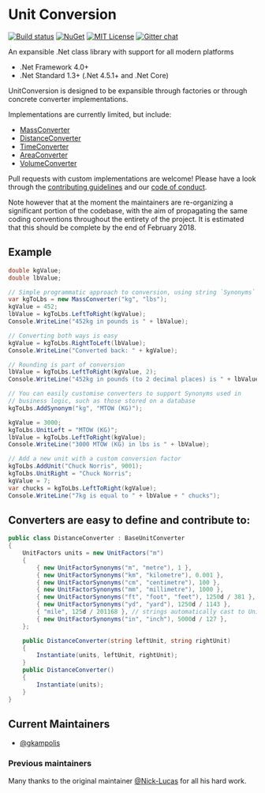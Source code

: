 ﻿# Unit Conversion

[![Build status](https://ci.appveyor.com/api/projects/status/wpwan2vbma0i6ohr?svg=true)](https://ci.appveyor.com/project/gkampolis/unitconversion)
[![NuGet](https://img.shields.io/nuget/v/UnitConversion.svg)](https://www.nuget.org/packages/UnitConversion)
[![MIT License](https://img.shields.io/github/license/gkampolis/UnitConversion.svg)](https://raw.githubusercontent.com/gkampolis/UnitConversion/master/LICENSE.md)
[![Gitter chat](https://img.shields.io/badge/gitter-join%20chat%20%E2%86%92-brightgreen.svg)](https://gitter.im/UnitConversionCSharp)

An expansible .Net class library with support for all modern platforms

* .Net Framework 4.0+
* .Net Standard 1.3+ (.Net 4.5.1+ and .Net Core)

UnitConversion is designed to be expansible through factories or through concrete converter implementations.

Implementations are currently limited, but include:

* [MassConverter](https://github.com/gkampolis/UnitConversion/blob/master/UnitConversion/MassConverter.cs)
* [DistanceConverter](https://github.com/gkampolis/UnitConversion/blob/master/UnitConversion/DistanceConverter.cs)
* [TimeConverter](https://github.com/gkampolis/UnitConversion/blob/master/UnitConversion/TimeConverter.cs)
* [AreaConverter](https://github.com/gkampolis/UnitConversion/blob/master/UnitConversion/AreaConverter.cs)
* [VolumeConverter](https://github.com/gkampolis/UnitConversion/blob/master/UnitConversion/VolumeConverter.cs)

Pull requests with custom implementations are welcome! Please have a look through the [contributing guidelines](https://github.com/gkampolis/UnitConversion/blob/master/.github/CONTRIBUTING.md) and our [code of conduct](https://github.com/gkampolis/UnitConversion/blob/master/.github/CODE_OF_CONDUCT.md).

Note however that at the moment the maintainers are re-organizing a significant portion of the codebase, with the aim of propagating the same coding conventions throughout the entirety of the project. It is estimated that this should be complete by the end of February 2018.

## Example

```C#
double kgValue;
double lbValue;

// Simple programmatic approach to conversion, using string `Synonyms`
var kgToLbs = new MassConverter("kg", "lbs");
kgValue = 452;
lbValue = kgToLbs.LeftToRight(kgValue);
Console.WriteLine("452kg in pounds is " + lbValue);

// Converting both ways is easy
kgValue = kgToLbs.RightToLeft(lbValue);
Console.WriteLine("Converted back: " + kgValue);

// Rounding is part of conversion
lbValue = kgToLbs.LeftToRight(kgValue, 2);
Console.WriteLine("452kg in pounds (to 2 decimal places) is " + lbValue);

// You can easily customise converters to support Synonyms used in
// business logic, such as those stored on a database
kgToLbs.AddSynonym("kg", "MTOW (KG)");

kgValue = 3000;
kgToLbs.UnitLeft = "MTOW (KG)";
lbValue = kgToLbs.LeftToRight(kgValue);
Console.WriteLine("3000 MTOW (KG) in lbs is " + lbValue);

// Add a new unit with a custom conversion factor
kgToLbs.AddUnit("Chuck Norris", 9001);
kgToLbs.UnitRight = "Chuck Norris";
kgValue = 7;
var chucks = kgToLbs.LeftToRight(kgValue);
Console.WriteLine("7kg is equal to " + lbValue + " chucks");
```

## Converters are easy to define and contribute to:

```C#
public class DistanceConverter : BaseUnitConverter 
{
    UnitFactors units = new UnitFactors("m") 
    {
        { new UnitFactorSynonyms("m", "metre"), 1 },
        { new UnitFactorSynonyms("km", "kilometre"), 0.001 },
        { new UnitFactorSynonyms("cm", "centimetre"), 100 },
        { new UnitFactorSynonyms("mm", "millimetre"), 1000 },
        { new UnitFactorSynonyms("ft", "foot", "feet"), 1250d / 381 },
        { new UnitFactorSynonyms("yd", "yard"), 1250d / 1143 },
        { "mile", 125d / 201168 }, // strings automatically cast to UnitFactorSynonyms
        { new UnitFactorSynonyms("in", "inch"), 5000d / 127 },
    };

    public DistanceConverter(string leftUnit, string rightUnit) 
    {
        Instantiate(units, leftUnit, rightUnit);
    }
    public DistanceConverter() 
    {
        Instantiate(units);
    }
}
```

## Current Maintainers

* [@gkampolis](https://github.com/gkampolis)

### Previous maintainers

Many thanks to the original maintainer [@Nick-Lucas](https://github.com/Nick-Lucas) for all his hard work.
